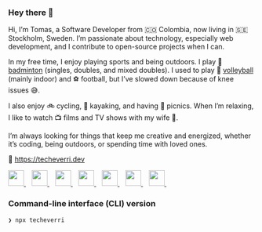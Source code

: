 ### Hey there 👋

Hi, I’m Tomas, a Software Developer from 🇨🇴 Colombia, now living in 🇸🇪
Stockholm, Sweden. I’m passionate about technology, especially web development,
and I contribute to open-source projects when I can.

In my free time, I enjoy playing sports and being outdoors. I play 🏸
[badminton](https://badmintonsweden.tournamentsoftware.com/player-profile/c51332aa-ffdc-47aa-9d28-281ed4108d03)
(singles, doubles, and mixed doubles). I used to play 🏐
[volleyball](https://kthvolleyball.com/) (mainly indoor) and ⚽️ football, but
I’ve slowed down because of knee issues 😅.

I also enjoy 🚲 cycling, 🛶 kayaking, and having 🧺 picnics. When I’m relaxing,
I like to watch 📺 films and TV shows with my wife 👰.

I’m always looking for things that keep me creative and energized, whether it’s
coding, being outdoors, or spending time with loved ones.

🔗 <https://techeverri.dev>

<a title="Twitter" href="https://twitter.com/TomasEcheverri">
  <img height="32" src="https://unpkg.com/super-tiny-icons@0.6.0/images/svg/x.svg" />
</a>
&nbsp;&nbsp;
<a rel="me" title="Mastodon" href="https://mastodon.social/web/@techeverri">
  <img height="32" src="https://unpkg.com/super-tiny-icons@latest/images/svg/mastodon.svg" />
</a>
&nbsp;&nbsp;
<a title="LinkedIn" href="https://www.linkedin.com/in/tomechval/">
  <img height="32" src="https://unpkg.com/super-tiny-icons@latest/images/svg/linkedin.svg" />
</a>
&nbsp;&nbsp;
<a title="GitHub" href="https://github.com/techeverri">
  <img height="32" src="https://unpkg.com/super-tiny-icons@latest/images/svg/github.svg" />
</a>
&nbsp;&nbsp;
<a title="CodePen" href="https://codepen.io/techeverri">
  <img height="32" src="https://unpkg.com/super-tiny-icons@latest/images/svg/codepen.svg" />
</a>
&nbsp;&nbsp;
<a title="npm" href="https://www.npmjs.com/~techeverri">
  <img height="32" src="https://unpkg.com/super-tiny-icons@latest/images/svg/npm.svg" />
</a>
&nbsp;&nbsp;
<a title="Stack Overflow" href="https://stackoverflow.com/users/1416747/tomas-echeverri">
  <img height="32" src="https://unpkg.com/super-tiny-icons@latest/images/svg/stackoverflow.svg" />
</a>
&nbsp;&nbsp;

### Command-line interface (CLI) version

```shell
❯ npx techeverri
```
